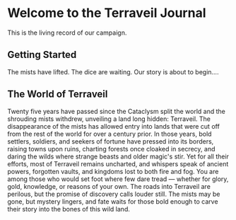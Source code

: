 # Welcome to the Terraveil Journal

This is the living record of our campaign.

## Getting Started

The mists have lifted. The dice are waiting. Our story is about to begin....

## The World of Terraveil

Twenty five years have passed since the Cataclysm split the world and the shrouding mists withdrew, unveiling a land long hidden: Terraveil. The disappearance of the mists has allowed entry into lands that were cut off from the rest of the world for over a century prior. In those years, bold settlers, soldiers, and seekers of fortune have pressed into its borders, raising towns upon ruins, charting forests once cloaked in secrecy, and daring the wilds where strange beasts and older magic's stir. Yet for all their efforts, most of Terraveil remains uncharted, and whispers speak of ancient powers, forgotten vaults, and kingdoms lost to both fire and fog. You are among those who would set foot where few dare tread — whether for glory, gold, knowledge, or reasons of your own. The roads into Terraveil are perilous, but the promise of discovery calls louder still. The mists may be gone, but mystery lingers, and fate waits for those bold enough to carve their story into the bones of this wild land.